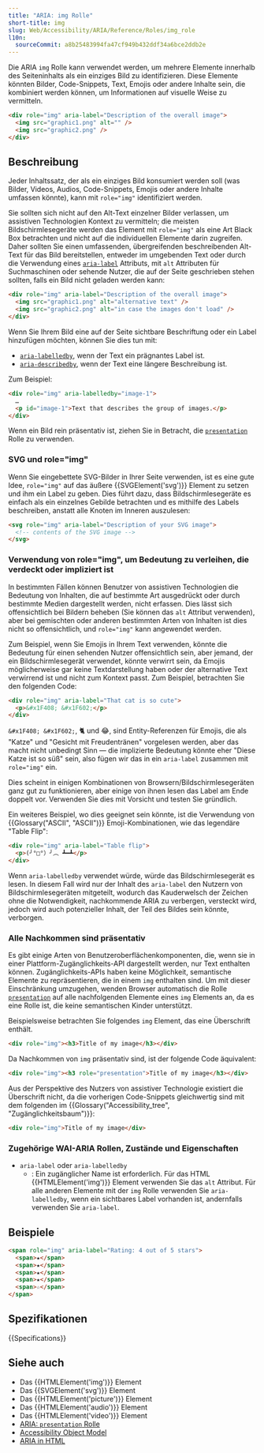 ```yaml
---
title: "ARIA: img Rolle"
short-title: img
slug: Web/Accessibility/ARIA/Reference/Roles/img_role
l10n:
  sourceCommit: a8b25483994fa47cf949b432ddf34a6bce2ddb2e
---
```


Die ARIA `img` Rolle kann verwendet werden, um mehrere Elemente innerhalb des Seiteninhalts als ein einziges Bild zu identifizieren. Diese Elemente könnten Bilder, Code-Snippets, Text, Emojis oder andere Inhalte sein, die kombiniert werden können, um Informationen auf visuelle Weise zu vermitteln.

```html
<div role="img" aria-label="Description of the overall image">
  <img src="graphic1.png" alt="" />
  <img src="graphic2.png" />
</div>
```

## Beschreibung

Jeder Inhaltssatz, der als ein einziges Bild konsumiert werden soll (was Bilder, Videos, Audios, Code-Snippets, Emojis oder andere Inhalte umfassen könnte), kann mit `role="img"` identifiziert werden.

Sie sollten sich nicht auf den Alt-Text einzelner Bilder verlassen, um assistiven Technologien Kontext zu vermitteln; die meisten Bildschirmlesegeräte werden das Element mit `role="img"` als eine Art Black Box betrachten und nicht auf die individuellen Elemente darin zugreifen. Daher sollten Sie einen umfassenden, übergreifenden beschreibenden Alt-Text für das Bild bereitstellen, entweder im umgebenden Text oder durch die Verwendung eines [`aria-label`](/de/docs/Web/Accessibility/ARIA/Reference/Attributes/aria-label) Attributs, mit `alt` Attributen für Suchmaschinen oder sehende Nutzer, die auf der Seite geschrieben stehen sollten, falls ein Bild nicht geladen werden kann:

```html
<div role="img" aria-label="Description of the overall image">
  <img src="graphic1.png" alt="alternative text" />
  <img src="graphic2.png" alt="in case the images don't load" />
</div>
```

Wenn Sie Ihrem Bild eine auf der Seite sichtbare Beschriftung oder ein Label hinzufügen möchten, können Sie dies tun mit:

- [`aria-labelledby`](/de/docs/Web/Accessibility/ARIA/Reference/Attributes/aria-labelledby), wenn der Text ein prägnantes Label ist.
- [`aria-describedby`](/de/docs/Web/Accessibility/ARIA/Reference/Attributes/aria-describedby), wenn der Text eine längere Beschreibung ist.

Zum Beispiel:

```html
<div role="img" aria-labelledby="image-1">
  …
  <p id="image-1">Text that describes the group of images.</p>
</div>
```

Wenn ein Bild rein präsentativ ist, ziehen Sie in Betracht, die [`presentation`](/de/docs/Web/Accessibility/ARIA/Reference/Roles/presentation_role) Rolle zu verwenden.

### SVG und role="img"

Wenn Sie eingebettete SVG-Bilder in Ihrer Seite verwenden, ist es eine gute Idee, `role="img"` auf das äußere {{SVGElement('svg')}} Element zu setzen und ihm ein Label zu geben. Dies führt dazu, dass Bildschirmlesegeräte es einfach als ein einzelnes Gebilde betrachten und es mithilfe des Labels beschreiben, anstatt alle Knoten im Inneren auszulesen:

```html
<svg role="img" aria-label="Description of your SVG image">
  <!-- contents of the SVG image -->
</svg>
```

### Verwendung von role="img", um Bedeutung zu verleihen, die verdeckt oder impliziert ist

In bestimmten Fällen können Benutzer von assistiven Technologien die Bedeutung von Inhalten, die auf bestimmte Art ausgedrückt oder durch bestimmte Medien dargestellt werden, nicht erfassen. Dies lässt sich offensichtlich bei Bildern beheben (Sie können das `alt` Attribut verwenden), aber bei gemischten oder anderen bestimmten Arten von Inhalten ist dies nicht so offensichtlich, und `role="img"` kann angewendet werden.

Zum Beispiel, wenn Sie Emojis in Ihrem Text verwenden, könnte die Bedeutung für einen sehenden Nutzer offensichtlich sein, aber jemand, der ein Bildschirmlesegerät verwendet, könnte verwirrt sein, da Emojis möglicherweise gar keine Textdarstellung haben oder der alternative Text verwirrend ist und nicht zum Kontext passt. Zum Beispiel, betrachten Sie den folgenden Code:

```html
<div role="img" aria-label="That cat is so cute">
  <p>&#x1F408; &#x1F602;</p>
</div>
```

`&#x1F408; &#x1F602;`, 🐈 und 😂, sind Entity-Referenzen für Emojis, die als "Katze" und "Gesicht mit Freudentränen" vorgelesen werden, aber das macht nicht unbedingt Sinn — die implizierte Bedeutung könnte eher "Diese Katze ist so süß" sein, also fügen wir das in ein `aria-label` zusammen mit `role="img"` ein.

Dies scheint in einigen Kombinationen von Browsern/Bildschirmlesegeräten ganz gut zu funktionieren, aber einige von ihnen lesen das Label am Ende doppelt vor. Verwenden Sie dies mit Vorsicht und testen Sie gründlich.

Ein weiteres Beispiel, wo dies geeignet sein könnte, ist die Verwendung von {{Glossary("ASCII", "ASCII")}} Emoji-Kombinationen, wie das legendäre "Table Flip":

```html
<div role="img" aria-label="Table flip">
  <p>(╯°□°）╯︵ ┻━┻</p>
</div>
```

Wenn `aria-labelledby` verwendet würde, würde das Bildschirmlesegerät es lesen. In diesem Fall wird nur der Inhalt des `aria-label` den Nutzern von Bildschirmlesegeräten mitgeteilt, wodurch das Kauderwelsch der Zeichen ohne die Notwendigkeit, nachkommende ARIA zu verbergen, versteckt wird, jedoch wird auch potenzieller Inhalt, der Teil des Bildes sein könnte, verborgen.

### Alle Nachkommen sind präsentativ

Es gibt einige Arten von Benutzeroberflächenkomponenten, die, wenn sie in einer Plattform-Zugänglichkeits-API dargestellt werden, nur Text enthalten können. Zugänglichkeits-APIs haben keine Möglichkeit, semantische Elemente zu repräsentieren, die in einem `img` enthalten sind. Um mit dieser Einschränkung umzugehen, wenden Browser automatisch die Rolle [`presentation`](/de/docs/Web/Accessibility/ARIA/Reference/Roles/presentation_role) auf alle nachfolgenden Elemente eines `img` Elements an, da es eine Rolle ist, die keine semantischen Kinder unterstützt.

Beispielsweise betrachten Sie folgendes `img` Element, das eine Überschrift enthält.

```html
<div role="img"><h3>Title of my image</h3></div>
```

Da Nachkommen von `img` präsentativ sind, ist der folgende Code äquivalent:

```html
<div role="img"><h3 role="presentation">Title of my image</h3></div>
```

Aus der Perspektive des Nutzers von assistiver Technologie existiert die Überschrift nicht, da die vorherigen Code-Snippets gleichwertig sind mit dem folgenden im {{Glossary("Accessibility_tree", "Zugänglichkeitsbaum")}}:

```html
<div role="img">Title of my image</div>
```

### Zugehörige WAI-ARIA Rollen, Zustände und Eigenschaften

- `aria-label` oder `aria-labelledby`
  - : Ein zugänglicher Name ist erforderlich. Für das HTML {{HTMLElement('img')}} Element verwenden Sie das `alt` Attribut. Für alle anderen Elemente mit der `img` Rolle verwenden Sie `aria-labelledby`, wenn ein sichtbares Label vorhanden ist, andernfalls verwenden Sie `aria-label`.

## Beispiele

```html
<span role="img" aria-label="Rating: 4 out of 5 stars">
  <span>★</span>
  <span>★</span>
  <span>★</span>
  <span>★</span>
  <span>☆</span>
</span>
```

## Spezifikationen

{{Specifications}}

## Siehe auch

- Das {{HTMLElement('img')}} Element
- Das {{SVGElement('svg')}} Element
- Das {{HTMLElement('picture')}} Element
- Das {{HTMLElement('audio')}} Element
- Das {{HTMLElement('video')}} Element
- [ARIA: `presentation` Rolle](/de/docs/Web/Accessibility/ARIA/Reference/Roles/presentation_role)
- [Accessibility Object Model](https://wicg.github.io/aom/spec/)
- [ARIA in HTML](https://w3c.github.io/html-aria/)

